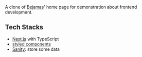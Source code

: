 A clone of [Bejamas](https://bejamas.io)' home page for demonstration about frontend development.

## Tech Stacks

- [Next.js](https://nextjs.org/) with TypeScript
- [styled components](https://styled-components.com/)
- [Sanity](https://www.sanity.io/): store some data
